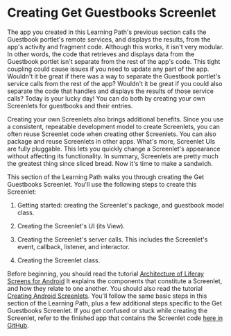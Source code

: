 # Creating Get Guestbooks Screenlet [](id=creating-get-guestbooks-screenlet)

The app you created in this Learning Path's previous section calls the Guestbook 
portlet's remote services, and displays the results, from the app's activity and 
fragment code. Although this works, it isn't very modular. In other words, the 
code that retrieves and displays data from the Guestbook portlet isn't separate 
from the rest of the app's code. This tight coupling could cause issues if you 
need to update any part of the app. Wouldn't it be great if there was a way to 
separate the Guestbook portlet's service calls from the rest of the app? 
Wouldn't it be great if you could also separate the code that handles and 
displays the results of those service calls? Today is your lucky day! You can do 
both by creating your own Screenlets for guestbooks and their entries. 

Creating your own Screenlets also brings additional benefits. Since you use a 
consistent, repeatable development model to create Screenlets, you can often 
reuse Screenlet code when creating other Screenlets. You can also package and 
reuse Screenlets in other apps. What's more, Screenlet UIs are fully pluggable. 
This lets you quickly change a Screenlet's appearance without affecting its 
functionality. In summary, Screenlets are pretty much the greatest thing since 
sliced bread. Now it's time to make a sandwich. 

This section of the Learning Path walks you through creating the Get Guestbooks 
Screenlet. You'll use the following steps to create this Screenlet:

1. Getting started: creating the Screenlet's package, and guestbook model class.

2. Creating the Screenlet's UI (its View).

3. Creating the Screenlet's server calls. This includes the Screenlet's event, 
   callback, listener, and interactor.

4. Creating the Screenlet class.

Before beginning, you should read the tutorial 
[Architecture of Liferay Screens for Android](/develop/tutorials/-/knowledge_base/6-2/architecture-of-liferay-screens-for-android) 
It explains the components that constitute a Screenlet, and how they relate to 
one another. You should also read the tutorial 
[Creating Android Screenlets](/develop/tutorials/-/knowledge_base/6-2/creating-android-screenlets). 
You'll follow the same basic steps in this section of the Learning Path, plus a 
few additional steps specific to the Get Guestbooks Screenlet. If you get 
confused or stuck while creating the Screenlet, refer to the finished app that 
contains the Screenlet code 
[here in GitHub](https://github.com/ngaskill/liferay-docs/tree/LRDOCS-1816-android-lp/develop/learning-paths/mobile/code/06-using-your-screenlets/LiferayGuestbook). 
<!-- Change this link once the app gets merged in to 6.2.x -->
